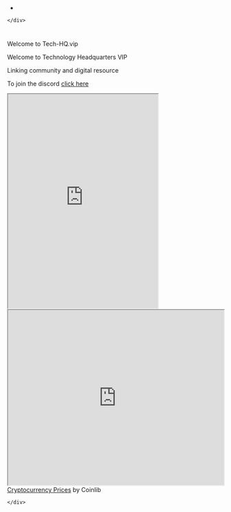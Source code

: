 <!DOCTYPE html>
<html>

<head>
  <meta charset="utf-8">
  <meta name="viewport" content="width=device-width, initial-scale=1.0">
  <title>tech-hq.vip</title>
  <link rel="stylesheet" href="https://stackedit.io/style.css" />
</head>

<body class="stackedit">
  <div class="stackedit__left">
    <div class="stackedit__toc">
      
<ul>
<li></li>
</ul>

    </div>
  </div>
  <div class="stackedit__right">
    <div class="stackedit__html">
      <h1 id="section"></h1>
<p>Welcome to Tech-HQ.vip</p>
<p>Welcome to Technology Headquarters VIP</p>
<p>Linking community and digital resource</p>
<p>To join the discord <a href="https://discord.gg/GVDjBDa">click here</a></p>
<iframe src="https://discord.com/widget?id=511205633329201152&amp;theme=dark" width="350" height="500"></iframe>
<div><div><iframe src="https://widget.coinlib.io/widget?type=full_v2&amp;theme=light&amp;cnt=6&amp;pref_coin_id=1505&amp;graph=yes" width="100%" height="409px" scrolling="auto" border="0"></iframe></div><div><a href="https://coinlib.io" target="_blank">Cryptocurrency Prices</a>&nbsp;by Coinlib</div></div>

    </div>
  </div>
</body>

</html>
